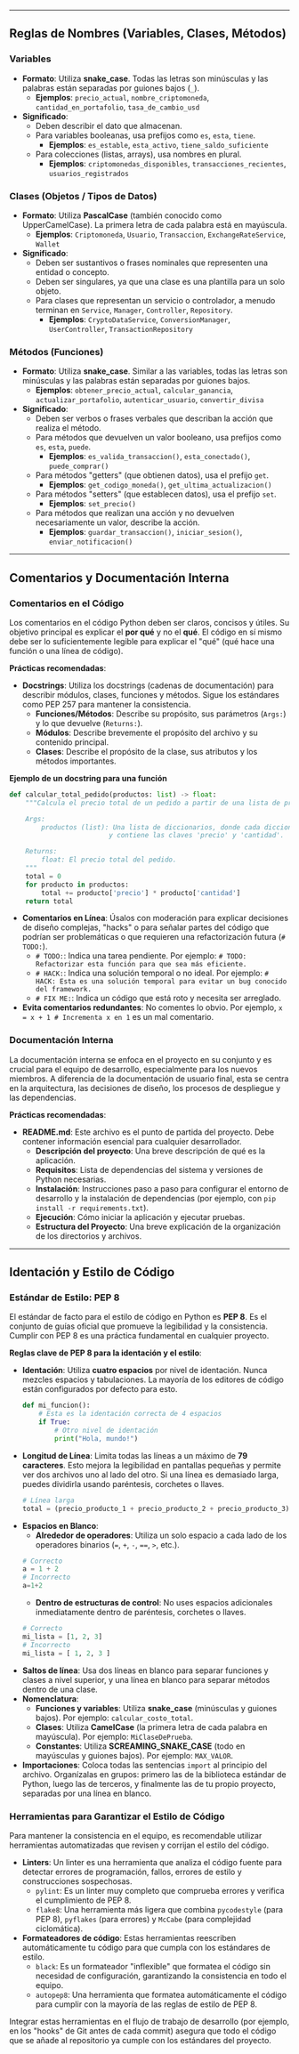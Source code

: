 -----

## Reglas de Nombres (Variables, Clases, Métodos)

### Variables

  - **Formato**: Utiliza **snake\_case**. Todas las letras son minúsculas y las palabras están separadas por guiones bajos (`_`).
      - **Ejemplos**: `precio_actual`, `nombre_criptomoneda`, `cantidad_en_portafolio`, `tasa_de_cambio_usd`
  - **Significado**:
      - Deben describir el dato que almacenan.
      - Para variables booleanas, usa prefijos como `es`, `esta`, `tiene`.
          - **Ejemplos**: `es_estable`, `esta_activo`, `tiene_saldo_suficiente`
      - Para colecciones (listas, arrays), usa nombres en plural.
          - **Ejemplos**: `criptomonedas_disponibles`, `transacciones_recientes`, `usuarios_registrados`

### Clases (Objetos / Tipos de Datos)

  - **Formato**: Utiliza **PascalCase** (también conocido como UpperCamelCase). La primera letra de cada palabra está en mayúscula.
      - **Ejemplos**: `Criptomoneda`, `Usuario`, `Transaccion`, `ExchangeRateService`, `Wallet`
  - **Significado**:
      - Deben ser sustantivos o frases nominales que representen una entidad o concepto.
      - Deben ser singulares, ya que una clase es una plantilla para un solo objeto.
      - Para clases que representan un servicio o controlador, a menudo terminan en `Service`, `Manager`, `Controller`, `Repository`.
          - **Ejemplos**: `CryptoDataService`, `ConversionManager`, `UserController`, `TransactionRepository`

### Métodos (Funciones)

  - **Formato**: Utiliza **snake\_case**. Similar a las variables, todas las letras son minúsculas y las palabras están separadas por guiones bajos.
      - **Ejemplos**: `obtener_precio_actual`, `calcular_ganancia`, `actualizar_portafolio`, `autenticar_usuario`, `convertir_divisa`
  - **Significado**:
      - Deben ser verbos o frases verbales que describan la acción que realiza el método.
      - Para métodos que devuelven un valor booleano, usa prefijos como `es`, `esta`, `puede`.
          - **Ejemplos**: `es_valida_transaccion()`, `esta_conectado()`, `puede_comprar()`
      - Para métodos "getters" (que obtienen datos), usa el prefijo `get`.
          - **Ejemplos**: `get_codigo_moneda()`, `get_ultima_actualizacion()`
      - Para métodos "setters" (que establecen datos), usa el prefijo `set`.
          - **Ejemplos**: `set_precio()`
      - Para métodos que realizan una acción y no devuelven necesariamente un valor, describe la acción.
          - **Ejemplos**: `guardar_transaccion()`, `iniciar_sesion()`, `enviar_notificacion()`

-----

## Comentarios y Documentación Interna

### Comentarios en el Código

Los comentarios en el código Python deben ser claros, concisos y útiles. Su objetivo principal es explicar el **por qué** y no el **qué**. El código en sí mismo debe ser lo suficientemente legible para explicar el "qué" (qué hace una función o una línea de código).

**Prácticas recomendadas**:

  - **Docstrings**: Utiliza los docstrings (cadenas de documentación) para describir módulos, clases, funciones y métodos. Sigue los estándares como PEP 257 para mantener la consistencia.
      - **Funciones/Métodos**: Describe su propósito, sus parámetros (`Args:`) y lo que devuelve (`Returns:`).
      - **Módulos**: Describe brevemente el propósito del archivo y su contenido principal.
      - **Clases**: Describe el propósito de la clase, sus atributos y los métodos importantes.

**Ejemplo de un docstring para una función**

```python
def calcular_total_pedido(productos: list) -> float:
    """Calcula el precio total de un pedido a partir de una lista de productos.

    Args:
        productos (list): Una lista de diccionarios, donde cada diccionario representa un producto
                         y contiene las claves 'precio' y 'cantidad'.

    Returns:
        float: El precio total del pedido.
    """
    total = 0
    for producto in productos:
        total += producto['precio'] * producto['cantidad']
    return total
```

  - **Comentarios en Línea**: Úsalos con moderación para explicar decisiones de diseño complejas, "hacks" o para señalar partes del código que podrían ser problemáticas o que requieren una refactorización futura (`# TODO:`).
      - `# TODO:`: Indica una tarea pendiente. Por ejemplo: `# TODO: Refactorizar esta función para que sea más eficiente.`
      - `# HACK:`: Indica una solución temporal o no ideal. Por ejemplo: `# HACK: Esta es una solución temporal para evitar un bug conocido del framework.`
      - `# FIX ME:`: Indica un código que está roto y necesita ser arreglado.
  - **Evita comentarios redundantes**: No comentes lo obvio. Por ejemplo, `x = x + 1 # Incrementa x en 1` es un mal comentario.

### Documentación Interna

La documentación interna se enfoca en el proyecto en su conjunto y es crucial para el equipo de desarrollo, especialmente para los nuevos miembros. A diferencia de la documentación de usuario final, esta se centra en la arquitectura, las decisiones de diseño, los procesos de despliegue y las dependencias.

**Prácticas recomendadas**:

  - **README.md**: Este archivo es el punto de partida del proyecto. Debe contener información esencial para cualquier desarrollador.
      - **Descripción del proyecto**: Una breve descripción de qué es la aplicación.
      - **Requisitos**: Lista de dependencias del sistema y versiones de Python necesarias.
      - **Instalación**: Instrucciones paso a paso para configurar el entorno de desarrollo y la instalación de dependencias (por ejemplo, con `pip install -r requirements.txt`).
      - **Ejecución**: Cómo iniciar la aplicación y ejecutar pruebas.
      - **Estructura del Proyecto**: Una breve explicación de la organización de los directorios y archivos.

-----

## Identación y Estilo de Código

### Estándar de Estilo: PEP 8

El estándar de facto para el estilo de código en Python es **PEP 8**. Es el conjunto de guías oficial que promueve la legibilidad y la consistencia. Cumplir con PEP 8 es una práctica fundamental en cualquier proyecto.

**Reglas clave de PEP 8 para la identación y el estilo**:

  - **Identación**: Utiliza **cuatro espacios** por nivel de identación. Nunca mezcles espacios y tabulaciones. La mayoría de los editores de código están configurados por defecto para esto.
    ```python
    def mi_funcion():
        # Esta es la identación correcta de 4 espacios
        if True:
            # Otro nivel de identación
            print("Hola, mundo!")
    ```
  - **Longitud de Línea**: Limita todas las líneas a un máximo de **79 caracteres**. Esto mejora la legibilidad en pantallas pequeñas y permite ver dos archivos uno al lado del otro. Si una línea es demasiado larga, puedes dividirla usando paréntesis, corchetes o llaves.
    ```python
    # Línea larga
    total = (precio_producto_1 + precio_producto_2 + precio_producto_3)
    ```
  - **Espacios en Blanco**:
      - **Alrededor de operadores**: Utiliza un solo espacio a cada lado de los operadores binarios (`=`, `+`, `-`, `==`, `>`, etc.).
    <!-- end list -->
    ```python
    # Correcto
    a = 1 + 2
    # Incorrecto
    a=1+2
    ```
      - **Dentro de estructuras de control**: No uses espacios adicionales inmediatamente dentro de paréntesis, corchetes o llaves.
    <!-- end list -->
    ```python
    # Correcto
    mi_lista = [1, 2, 3]
    # Incorrecto
    mi_lista = [ 1, 2, 3 ]
    ```
  - **Saltos de línea**: Usa dos líneas en blanco para separar funciones y clases a nivel superior, y una línea en blanco para separar métodos dentro de una clase.
  - **Nomenclatura**:
      - **Funciones y variables**: Utiliza **snake\_case** (minúsculas y guiones bajos). Por ejemplo: `calcular_costo_total`.
      - **Clases**: Utiliza **CamelCase** (la primera letra de cada palabra en mayúscula). Por ejemplo: `MiClaseDePrueba`.
      - **Constantes**: Utiliza **SCREAMING\_SNAKE\_CASE** (todo en mayúsculas y guiones bajos). Por ejemplo: `MAX_VALOR`.
  - **Importaciones**: Coloca todas las sentencias `import` al principio del archivo. Organízalas en grupos: primero las de la biblioteca estándar de Python, luego las de terceros, y finalmente las de tu propio proyecto, separadas por una línea en blanco.

### Herramientas para Garantizar el Estilo de Código

Para mantener la consistencia en el equipo, es recomendable utilizar herramientas automatizadas que revisen y corrijan el estilo del código.

  - **Linters**: Un linter es una herramienta que analiza el código fuente para detectar errores de programación, fallos, errores de estilo y construcciones sospechosas.
      - `pylint`: Es un linter muy completo que comprueba errores y verifica el cumplimiento de PEP 8.
      - `flake8`: Una herramienta más ligera que combina `pycodestyle` (para PEP 8), `pyflakes` (para errores) y `McCabe` (para complejidad ciclomática).
  - **Formateadores de código**: Estas herramientas reescriben automáticamente tu código para que cumpla con los estándares de estilo.
      - `black`: Es un formateador "inflexible" que formatea el código sin necesidad de configuración, garantizando la consistencia en todo el equipo.
      - `autopep8`: Una herramienta que formatea automáticamente el código para cumplir con la mayoría de las reglas de estilo de PEP 8.

Integrar estas herramientas en el flujo de trabajo de desarrollo (por ejemplo, en los "hooks" de Git antes de cada commit) asegura que todo el código que se añade al repositorio ya cumple con los estándares del proyecto.
